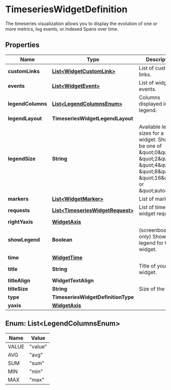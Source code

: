 

# TimeseriesWidgetDefinition

The timeseries visualization allows you to display the evolution of one or more metrics, log events, or Indexed Spans over time.
## Properties

Name | Type | Description | Notes
------------ | ------------- | ------------- | -------------
**customLinks** | [**List&lt;WidgetCustomLink&gt;**](WidgetCustomLink.md) | List of custom links. |  [optional]
**events** | [**List&lt;WidgetEvent&gt;**](WidgetEvent.md) | List of widget events. |  [optional]
**legendColumns** | [**List&lt;LegendColumnsEnum&gt;**](#List&lt;LegendColumnsEnum&gt;) | Columns displayed in the legend. |  [optional]
**legendLayout** | **TimeseriesWidgetLegendLayout** |  |  [optional]
**legendSize** | **String** | Available legend sizes for a widget. Should be one of \&quot;0\&quot;, \&quot;2\&quot;, \&quot;4\&quot;, \&quot;8\&quot;, \&quot;16\&quot;, or \&quot;auto\&quot;. |  [optional]
**markers** | [**List&lt;WidgetMarker&gt;**](WidgetMarker.md) | List of markers. |  [optional]
**requests** | [**List&lt;TimeseriesWidgetRequest&gt;**](TimeseriesWidgetRequest.md) | List of timeseries widget requests. | 
**rightYaxis** | [**WidgetAxis**](WidgetAxis.md) |  |  [optional]
**showLegend** | **Boolean** | (screenboard only) Show the legend for this widget. |  [optional]
**time** | [**WidgetTime**](WidgetTime.md) |  |  [optional]
**title** | **String** | Title of your widget. |  [optional]
**titleAlign** | **WidgetTextAlign** |  |  [optional]
**titleSize** | **String** | Size of the title. |  [optional]
**type** | **TimeseriesWidgetDefinitionType** |  | 
**yaxis** | [**WidgetAxis**](WidgetAxis.md) |  |  [optional]



## Enum: List&lt;LegendColumnsEnum&gt;

Name | Value
---- | -----
VALUE | &quot;value&quot;
AVG | &quot;avg&quot;
SUM | &quot;sum&quot;
MIN | &quot;min&quot;
MAX | &quot;max&quot;




